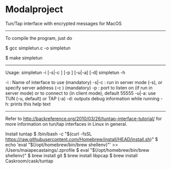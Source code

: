 # Modalproject
Tun/Tap interface with encrypted messages for MacOS

-------

To compile the program, just do

$ gcc simpletun.c -o simpletun

$ make simpletun

-------

Usage:
simpletun -i <ifacename> [-s|-c <serverIP>] [-p <port>] [-u|-a] [-d]
simpletun -h

-i <ifacename>: Name of interface to use (mandatory)
-s|-c <serverIP>: run in server mode (-s), or specify server address (-c <serverIP>) (mandatory)
-p <port>: port to listen on (if run in server mode) or to connect to (in client mode), default 55555
-u|-a: use TUN (-u, default) or TAP (-a)
-d: outputs debug information while running
-h: prints this help text

-------

Refer to http://backreference.org/2010/03/26/tuntap-interface-tutorial/ for 
more information on tun/tap interfaces in Linux in general.

Install tuntap
$ /bin/bash -c "$(curl -fsSL https://raw.githubusercontent.com/Homebrew/install/HEAD/install.sh)"
$ echo 'eval "$(/opt/homebrew/bin/brew shellenv)"' >> /Users/maiapecastaings/.zprofile
$ eval "$(/opt/homebrew/bin/brew shellenv)"
$ brew install git
$ brew install libpcap
$ brew install Caskroom/cask/tuntap

